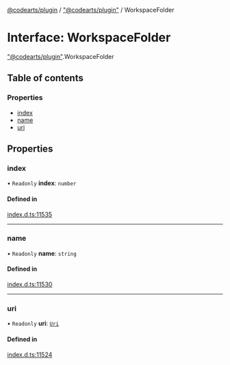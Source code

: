 [@codearts/plugin](../README.md) / ["@codearts/plugin"](../modules/_codearts_plugin_.md) / WorkspaceFolder

# Interface: WorkspaceFolder

["@codearts/plugin"](../modules/_codearts_plugin_.md).WorkspaceFolder

## Table of contents

### Properties

- [index](codearts_plugin_.WorkspaceFolder.md#index)
- [name](codearts_plugin_.WorkspaceFolder.md#name)
- [uri](codearts_plugin_.WorkspaceFolder.md#uri)

## Properties

### index

• `Readonly` **index**: `number`

#### Defined in

[index.d.ts:11535](https://github.com/huaweicloud/cloudide-plugin-api/blob/03c74e5/index.d.ts#L11535)

___

### name

• `Readonly` **name**: `string`

#### Defined in

[index.d.ts:11530](https://github.com/huaweicloud/cloudide-plugin-api/blob/03c74e5/index.d.ts#L11530)

___

### uri

• `Readonly` **uri**: [`Uri`](../classes/codearts_plugin_.Uri.md)

#### Defined in

[index.d.ts:11524](https://github.com/huaweicloud/cloudide-plugin-api/blob/03c74e5/index.d.ts#L11524)
